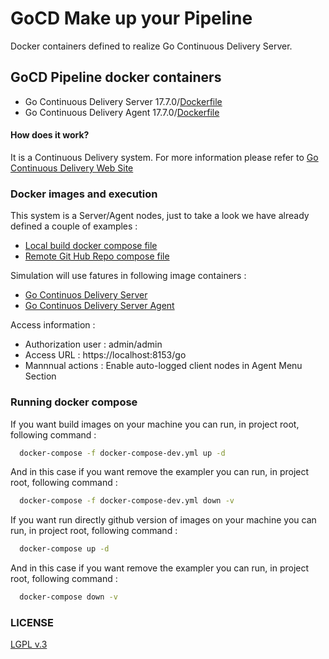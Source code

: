 # GoCD Make up your Pipeline

Docker containers defined to realize Go Continuous Delivery Server.

## GoCD Pipeline docker containers

* Go Continuous Delivery Server 17.7.0/[Dockerfile](https://github.com/hellgate75/gocd-pipeline/tree/master/go-cd-server/Dockerfile)
* Go Continuous Delivery Agent 17.7.0/[Dockerfile](https://github.com/hellgate75/gocd-pipeline/tree/master/go-cd-agent/Dockerfile)

#### How does it work?

It is a Continuous Delivery system. For more information please refer to [Go Continuous Delivery Web Site](https://www.gocd.org/)

### Docker images and execution

This system is a Server/Agent nodes, just to take a look we have already defined a couple of examples :

* [Local build docker compose file](https://github.com/hellgate75/gocd-pipeline/tree/master/docker-compose-dev.yml)
* [Remote Git Hub Repo compose file](https://github.com/hellgate75/gocd-pipeline/tree/master/docker-compose-dev.yml)


Simulation will use fatures in following image containers :

* [Go Continuos Delivery Server](https://github.com/hellgate75/gocd-pipeline/tree/master/go-cd-server)
* [Go Continuos Delivery Server Agent](https://github.com/hellgate75/gocd-pipeline/tree/master/go-cd-agent)

Access information :
* Authorization user : admin/admin
* Access URL : https://localhost:8153/go
* Mannnual actions : Enable auto-logged client nodes in Agent Menu Section


### Running docker compose

If you want build images on your machine you can run, in project root, following command :

```bash
  docker-compose -f docker-compose-dev.yml up -d
```

And in this case if you want remove the exampler you can run, in project root, following command :

```bash
  docker-compose -f docker-compose-dev.yml down -v
```


If you want run directly github version of images on your machine you can run, in project root, following command :

```bash
  docker-compose up -d
```

And in this case if you want remove the exampler you can run, in project root, following command :

```bash
  docker-compose down -v
```


### LICENSE

[LGPL v.3](/LICENSE)
